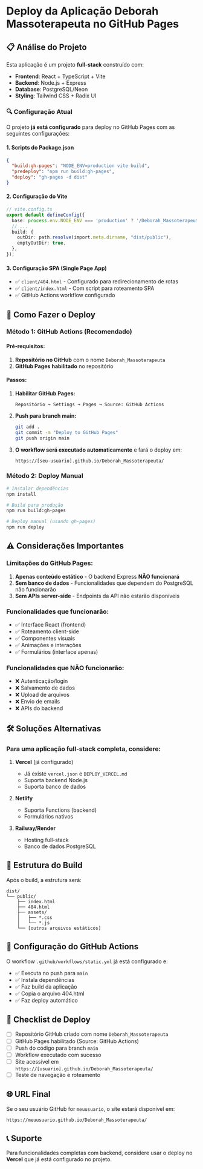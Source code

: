 # Deploy da Aplicação Deborah Massoterapeuta no GitHub Pages

## 📋 Análise do Projeto

Esta aplicação é um projeto **full-stack** construído com:
- **Frontend**: React + TypeScript + Vite
- **Backend**: Node.js + Express 
- **Database**: PostgreSQL/Neon
- **Styling**: Tailwind CSS + Radix UI

### 🔍 Configuração Atual

O projeto **já está configurado** para deploy no GitHub Pages com as seguintes configurações:

#### 1. **Scripts do Package.json**
```json
{
  "build:gh-pages": "NODE_ENV=production vite build",
  "predeploy": "npm run build:gh-pages", 
  "deploy": "gh-pages -d dist"
}
```

#### 2. **Configuração do Vite**
```typescript
// vite.config.ts
export default defineConfig({
  base: process.env.NODE_ENV === 'production' ? '/Deborah_Massoterapeuta/' : '/',
  // ...
  build: {
    outDir: path.resolve(import.meta.dirname, "dist/public"),
    emptyOutDir: true,
  },
});
```

#### 3. **Configuração SPA (Single Page App)**
- ✅ `client/404.html` - Configurado para redirecionamento de rotas
- ✅ `client/index.html` - Com script para roteamento SPA
- ✅ GitHub Actions workflow configurado

## 🚀 Como Fazer o Deploy

### **Método 1: GitHub Actions (Recomendado)**

#### Pré-requisitos:
1. **Repositório no GitHub** com o nome `Deborah_Massoterapeuta`
2. **GitHub Pages habilitado** no repositório

#### Passos:

1. **Habilitar GitHub Pages:**
   ```
   Repositório → Settings → Pages → Source: GitHub Actions
   ```

2. **Push para branch main:**
   ```bash
   git add .
   git commit -m "Deploy to GitHub Pages"
   git push origin main
   ```

3. **O workflow será executado automaticamente** e fará o deploy em:
   ```
   https://[seu-usuario].github.io/Deborah_Massoterapeuta/
   ```

### **Método 2: Deploy Manual**

```bash
# Instalar dependências
npm install

# Build para produção
npm run build:gh-pages

# Deploy manual (usando gh-pages)
npm run deploy
```

## ⚠️ Considerações Importantes

### **Limitações do GitHub Pages:**

1. **Apenas conteúdo estático** - O backend Express **NÃO funcionará**
2. **Sem banco de dados** - Funcionalidades que dependem do PostgreSQL não funcionarão
3. **Sem APIs server-side** - Endpoints da API não estarão disponíveis

### **Funcionalidades que funcionarão:**
- ✅ Interface React (frontend)
- ✅ Roteamento client-side
- ✅ Componentes visuais
- ✅ Animações e interações
- ✅ Formulários (interface apenas)

### **Funcionalidades que NÃO funcionarão:**
- ❌ Autenticação/login
- ❌ Salvamento de dados
- ❌ Upload de arquivos
- ❌ Envio de emails
- ❌ APIs do backend

## 🛠️ Soluções Alternativas

### **Para uma aplicação full-stack completa, considere:**

1. **Vercel** (já configurado)
   - Já existe `vercel.json` e `DEPLOY_VERCEL.md`
   - Suporta backend Node.js
   - Suporta banco de dados

2. **Netlify**
   - Suporta Functions (backend)
   - Formulários nativos

3. **Railway/Render**
   - Hosting full-stack
   - Banco de dados PostgreSQL

## 📁 Estrutura do Build

Após o build, a estrutura será:
```
dist/
└── public/
    ├── index.html
    ├── 404.html
    ├── assets/
    │   ├── *.css
    │   └── *.js
    └── [outros arquivos estáticos]
```

## 🔧 Configuração do GitHub Actions

O workflow `.github/workflows/static.yml` já está configurado e:
- ✅ Executa no push para `main`
- ✅ Instala dependências
- ✅ Faz build da aplicação
- ✅ Copia o arquivo 404.html
- ✅ Faz deploy automático

## 📝 Checklist de Deploy

- [ ] Repositório GitHub criado com nome `Deborah_Massoterapeuta`
- [ ] GitHub Pages habilitado (Source: GitHub Actions)
- [ ] Push do código para branch `main`
- [ ] Workflow executado com sucesso
- [ ] Site acessível em `https://[usuario].github.io/Deborah_Massoterapeuta/`
- [ ] Teste de navegação e roteamento

## 🌐 URL Final

Se o seu usuário GitHub for `meuusuario`, o site estará disponível em:
```
https://meuusuario.github.io/Deborah_Massoterapeuta/
```

## 📞 Suporte

Para funcionalidades completas com backend, considere usar o deploy no **Vercel** que já está configurado no projeto.